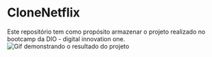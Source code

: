 # CloneNetflix
Este repositório tem como propósito armazenar o projeto realizado no bootcamp da DIO - digital innovation one.
![Gif demonstrando o resultado do projeto](https://github.com/mateussantanasilva/CloneNetflix/blob/main/resultado/gif-resultado.gif)
